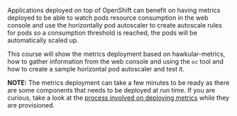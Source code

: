 Applications deployed on top of OpenShift can benefit on having metrics deployed
to be able to watch pods resource consumption in the web console and use
the horizontally pod autoscaler to create autoscale rules for pods so a
consumption threshold is reached, the pods will be automatically scaled up.

This course will show the metrics deployment based on hawkular-metrics, how
to gather information from the web console and using the ``oc`` tool and
how to create a sample horizontal pod autoscaler and test it.

**NOTE:** The metrics deployment can take a few minutes to be ready as there are
some components that needs to be deployed at run time. If you are curious, take
a look at the [process involved on deploying metrics](https://docs.openshift.org/latest/install_config/cluster_metrics.html)
while they are provisioned.
